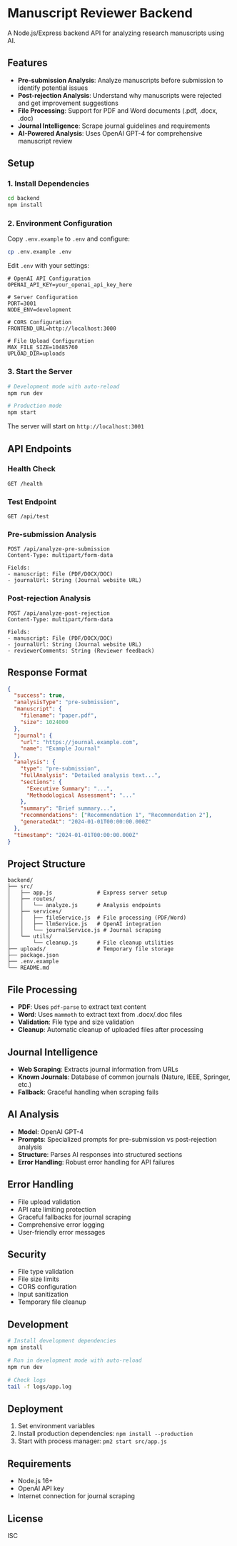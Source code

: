 # Manuscript Reviewer Backend

A Node.js/Express backend API for analyzing research manuscripts using AI.

## Features

- **Pre-submission Analysis**: Analyze manuscripts before submission to identify potential issues
- **Post-rejection Analysis**: Understand why manuscripts were rejected and get improvement suggestions
- **File Processing**: Support for PDF and Word documents (.pdf, .docx, .doc)
- **Journal Intelligence**: Scrape journal guidelines and requirements
- **AI-Powered Analysis**: Uses OpenAI GPT-4 for comprehensive manuscript review

## Setup

### 1. Install Dependencies

```bash
cd backend
npm install
```

### 2. Environment Configuration

Copy `.env.example` to `.env` and configure:

```bash
cp .env.example .env
```

Edit `.env` with your settings:

```env
# OpenAI API Configuration
OPENAI_API_KEY=your_openai_api_key_here

# Server Configuration
PORT=3001
NODE_ENV=development

# CORS Configuration
FRONTEND_URL=http://localhost:3000

# File Upload Configuration
MAX_FILE_SIZE=10485760
UPLOAD_DIR=uploads
```

### 3. Start the Server

```bash
# Development mode with auto-reload
npm run dev

# Production mode
npm start
```

The server will start on `http://localhost:3001`

## API Endpoints

### Health Check
```
GET /health
```

### Test Endpoint
```
GET /api/test
```

### Pre-submission Analysis
```
POST /api/analyze-pre-submission
Content-Type: multipart/form-data

Fields:
- manuscript: File (PDF/DOCX/DOC)
- journalUrl: String (Journal website URL)
```

### Post-rejection Analysis
```
POST /api/analyze-post-rejection
Content-Type: multipart/form-data

Fields:
- manuscript: File (PDF/DOCX/DOC)
- journalUrl: String (Journal website URL)
- reviewerComments: String (Reviewer feedback)
```

## Response Format

```json
{
  "success": true,
  "analysisType": "pre-submission",
  "manuscript": {
    "filename": "paper.pdf",
    "size": 1024000
  },
  "journal": {
    "url": "https://journal.example.com",
    "name": "Example Journal"
  },
  "analysis": {
    "type": "pre-submission",
    "fullAnalysis": "Detailed analysis text...",
    "sections": {
      "Executive Summary": "...",
      "Methodological Assessment": "..."
    },
    "summary": "Brief summary...",
    "recommendations": ["Recommendation 1", "Recommendation 2"],
    "generatedAt": "2024-01-01T00:00:00.000Z"
  },
  "timestamp": "2024-01-01T00:00:00.000Z"
}
```

## Project Structure

```
backend/
├── src/
│   ├── app.js              # Express server setup
│   ├── routes/
│   │   └── analyze.js      # Analysis endpoints
│   ├── services/
│   │   ├── fileService.js  # File processing (PDF/Word)
│   │   ├── llmService.js   # OpenAI integration
│   │   └── journalService.js # Journal scraping
│   └── utils/
│       └── cleanup.js      # File cleanup utilities
├── uploads/                # Temporary file storage
├── package.json
├── .env.example
└── README.md
```

## File Processing

- **PDF**: Uses `pdf-parse` to extract text content
- **Word**: Uses `mammoth` to extract text from .docx/.doc files
- **Validation**: File type and size validation
- **Cleanup**: Automatic cleanup of uploaded files after processing

## Journal Intelligence

- **Web Scraping**: Extracts journal information from URLs
- **Known Journals**: Database of common journals (Nature, IEEE, Springer, etc.)
- **Fallback**: Graceful handling when scraping fails

## AI Analysis

- **Model**: OpenAI GPT-4
- **Prompts**: Specialized prompts for pre-submission vs post-rejection analysis
- **Structure**: Parses AI responses into structured sections
- **Error Handling**: Robust error handling for API failures

## Error Handling

- File upload validation
- API rate limiting protection
- Graceful fallbacks for journal scraping
- Comprehensive error logging
- User-friendly error messages

## Security

- File type validation
- File size limits
- CORS configuration
- Input sanitization
- Temporary file cleanup

## Development

```bash
# Install development dependencies
npm install

# Run in development mode with auto-reload
npm run dev

# Check logs
tail -f logs/app.log
```

## Deployment

1. Set environment variables
2. Install production dependencies: `npm install --production`
3. Start with process manager: `pm2 start src/app.js`

## Requirements

- Node.js 16+
- OpenAI API key
- Internet connection for journal scraping

## License

ISC
